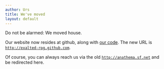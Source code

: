 ```yaml
---
author: Urs
title: We've moved
layout: default
---
```


Do not be alarmed: We moved house. 

Our website now resides at github, along with [our code](http://github.com/exalted-rpg/anathema). The new URL is [``http://exalted-rpg.github.com``](http://exalted-rpg.github.com). 

Of course, you can always reach us via the old [``http://anathema.sf.net``](http://anathema.sf.net) and be redirected here.
